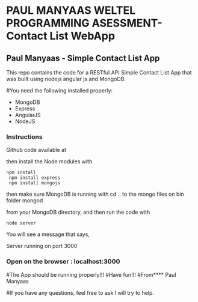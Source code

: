 # PAUL MANYAAS WELTEL PROGRAMMING ASESSMENT- Contact List WebApp
<h2>Paul Manyaas - Simple Contact List App</h2>


This repo contains the code for a RESTful API Simple Contact List App that was built using nodejs angular js and MongoDB.

#You need the following installed properly:
<ul>
<li>MongoDB</li>
<li>Express</li>
<li>AngularJS</li>
<li>NodeJS</li>
</ul>


<h3>Instructions</h3>

Github code available at

    

then install the Node modules with

    npm install
     npm install express
     npm install mongojs
    

then make sure MongoDB is running with
cd ..
to the mongo files on bin folder
    mongod

from your MongoDB directory, and then run the code with 

    node server

You will see a message that says, 

   Server running on port 3000
    


<h3>Open on the browser : localhost:3000</h3>

#The App should be running properly!!!
#Have fun!!!
#From**** Paul Manyaas

#If you have any questions, feel free to ask I will try to help.
